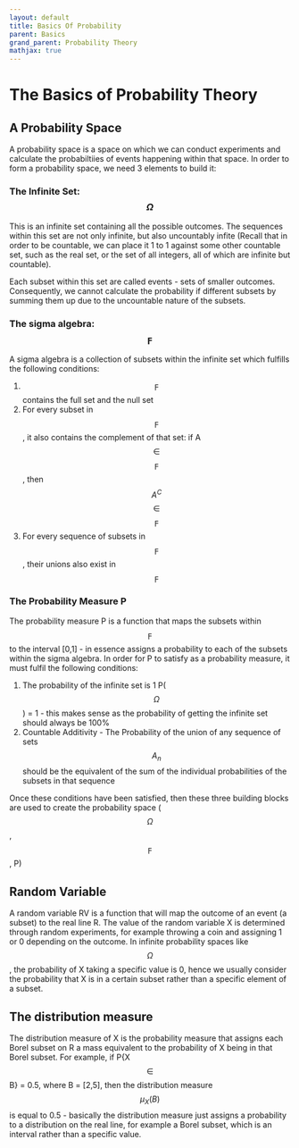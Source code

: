 ```yaml
---
layout: default
title: Basics Of Probability
parent: Basics
grand_parent: Probability Theory
mathjax: true
---
```


# The Basics of Probability Theory
## A Probability Space

A probability space is a space on which we can conduct experiments and calculate the probabiltiies of events happening within that space. In order to form a probability space, we need 3 elements to build it:

### The Infinite Set: $$\Omega$$
This is an infinite set containing all the possible outcomes. The sequences within this set are not only infinite, but also uncountably infite (Recall that in order to be countable, we can place it 1 to 1 against some other countable set, such as the real set, or the set of all integers, all of which are infinite but countable).

Each subset within this set are called events - sets of smaller outcomes. Consequently, we cannot calculate the probability if different subsets by summing them up due to the uncountable nature of the subsets.

### The sigma algebra: $$\digamma$$
A sigma algebra is a collection of subsets within the infinite set which fulfills the following conditions:
1. $$\digamma$$ contains the full set and the null set
2. For every subset in $$\digamma$$, it also contains the complement of that set: if A $$\in$$ $$\digamma$$, then $$A^C$$ $$\in$$ $$\digamma$$
3. For every sequence of subsets in $$\digamma$$, their unions also exist in $$\digamma$$

### The Probability Measure P
The probability measure P is a function that maps the subsets within $$\digamma$$ to the interval [0,1] - in essence assigns a probability to each of the subsets within the sigma algebra. In order for P to satisfy as a probability measure, it must fulfil the following conditions:
1. The probability of the infinite set is 1 P($$\Omega$$) = 1 - this makes sense as the probability of getting the infinite set should always be 100%
2. Countable Additivity -  The Probability of the union of any sequence of sets $$A_n$$ should be the equivalent of the sum of the individual probabilities of the subsets in that sequence

Once these conditions have been satisfied, then these three building blocks are used to create the probability space ($$\Omega$$, $$\digamma$$, P)

## Random Variable
A random variable RV is a function that will map the outcome of an event (a subset) to the real line R. The value of the random variable X is determined through random experiments, for example throwing a coin and assigning 1 or 0 depending on the outcome. In infinite probability spaces like $$\Omega$$, the probability of X taking a specific value is 0, hence we usually consider the probability that X is in a certain subset rather than a specific element of a subset. 

## The distribution measure
The distribution measure of X is the probability measure that assigns each Borel subset on R a mass equivalent to the probability of X being in that Borel subset. 
For example, if P{X $$\in$$ B} = 0.5, where B = [2,5], then the distribution measure $$ \mu_X (B) $$ is equal to 0.5 - basically the distribution measure just assigns a probability to a distribution on the real line, for example a Borel subset, which is an interval rather than a specific value.




